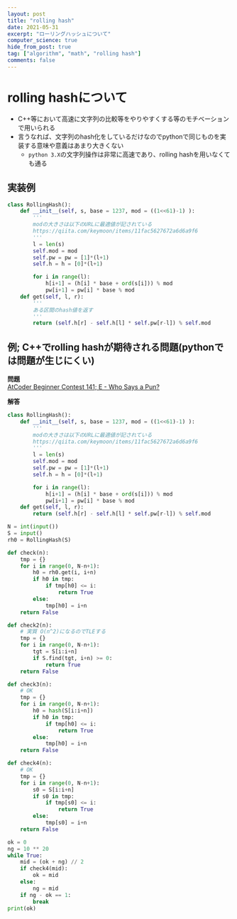 ```yaml
---
layout: post
title: "rolling hash"
date: 2021-05-31
excerpt: "ローリングハッシュについて"
computer_science: true
hide_from_post: true
tag: ["algorithm", "math", "rolling hash"]
comments: false
---
```


# rolling hashについて
 - C++等において高速に文字列の比較等をやりやすくする等のモチベーションで用いられる
 - 言うなれば、文字列のhash化をしているだけなのでpythonで同じものを実装する意味や意義はあまり大きくない 
   - `python 3.X`の文字列操作は非常に高速であり、rolling hashを用いなくても通る

## 実装例

```python
class RollingHash():
    def __init__(self, s, base = 1237, mod = ((1<<61)-1) ):
        '''
        modの大きさは以下のURLに最適値が記されている
        https://qiita.com/keymoon/items/11fac5627672a6d6a9f6
        '''
        l = len(s)
        self.mod = mod
        self.pw = pw = [1]*(l+1)
        self.h = h = [0]*(l+1)

        for i in range(l):
            h[i+1] = (h[i] * base + ord(s[i])) % mod
            pw[i+1] = pw[i] * base % mod
    def get(self, l, r):
        '''
        ある区間のhash値を返す
        '''
        return (self.h[r] - self.h[l] * self.pw[r-l]) % self.mod
```

## 例; C++でrolling hashが期待される問題(pythonでは問題が生じにくい)

**問題**  
[AtCoder Beginner Contest 141; E - Who Says a Pun?](https://atcoder.jp/contests/abc141/tasks/abc141_e)

**解答**  
```python
class RollingHash():
    def __init__(self, s, base = 1237, mod = ((1<<61)-1) ):
        '''
        modの大きさは以下のURLに最適値が記されている
        https://qiita.com/keymoon/items/11fac5627672a6d6a9f6
        '''
        l = len(s)
        self.mod = mod
        self.pw = pw = [1]*(l+1)
        self.h = h = [0]*(l+1)

        for i in range(l):
            h[i+1] = (h[i] * base + ord(s[i])) % mod
            pw[i+1] = pw[i] * base % mod
    def get(self, l, r):
        return (self.h[r] - self.h[l] * self.pw[r-l]) % self.mod

N = int(input())
S = input()
rh0 = RollingHash(S)

def check(n):
    tmp = {}
    for i in range(0, N-n+1):
        h0 = rh0.get(i, i+n)
        if h0 in tmp:
            if tmp[h0] <= i:
                return True
        else:
            tmp[h0] = i+n
    return False

def check2(n):
    # 実質 O(n^2)になるのでTLEする
    tmp = {}
    for i in range(0, N-n+1):
        tgt = S[i:i+n]
        if S.find(tgt, i+n) >= 0:
            return True
    return False

def check3(n):
    # OK
    tmp = {}
    for i in range(0, N-n+1):
        h0 = hash(S[i:i+n])
        if h0 in tmp:
            if tmp[h0] <= i:
                return True
        else:
            tmp[h0] = i+n
    return False

def check4(n):
    # OK
    tmp = {}
    for i in range(0, N-n+1):
        s0 = S[i:i+n]
        if s0 in tmp:
            if tmp[s0] <= i:
                return True
        else:
            tmp[s0] = i+n
    return False

ok = 0
ng = 10 ** 20
while True:
    mid = (ok + ng) // 2
    if check4(mid):
        ok = mid
    else:
        ng = mid
    if ng - ok == 1:
        break
print(ok)
```

